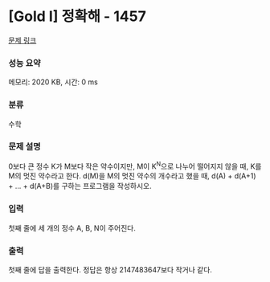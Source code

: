 # [Gold I] 정확해 - 1457 

[문제 링크](https://www.acmicpc.net/problem/1457) 

### 성능 요약

메모리: 2020 KB, 시간: 0 ms

### 분류

수학

### 문제 설명

<p>0보다 큰 정수 K가 M보다 작은 약수이지만, M이 K<sup>N</sup>으로 나누어 떨어지지 않을 때, K를 M의 멋진 약수라고 한다. d(M)을 M의 멋진 약수의 개수라고 했을 때, d(A) + d(A+1) + ... + d(A+B)를 구하는 프로그램을 작성하시오.</p>

### 입력 

 <p>첫째 줄에 세 개의 정수 A, B, N이 주어진다.</p>

### 출력 

 <p>첫째 줄에 답을 출력한다. 정답은 항상 2147483647보다 작거나 같다.</p>

